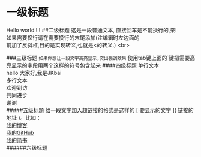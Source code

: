 # 一级标题
Hello world!!!!
##二级标题
这是一段普通文本,
直接回车是不能换行的,亲!<br>
如果需要换行请在需要换行的末尾添加(注编辑时左边面的<br>前加了反斜杠\,目的是实现转义,也就是<的转义.) \<br>

###三级标题
`如果你想让一段文字高亮显示,突出强调效果`
使用tab键上面的`键把需要高亮显示的字段用两个这样的符号包含起来
####四级标题
单行文本<br>
    hello 大家好,我是JKbai<br>
多行文本<br>
    欢迎到访<br>
    共同进步<br>
    谢谢<br>
#####五级标题
给一段文字加入超链接的格式是这样的 \[ 要显示的文字 \]\( 链接的地址 \)。比如：<br>
[我的博客](http://www.cnblogs.com/yinxiao-bai1014/)<br>
[我的GitHub](https://github.com/JKbai)<br>
[我的简书](http://www.jianshu.com/users/46a9daddd47b/timeline)<br>
######六级标题
